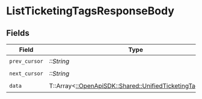 # ListTicketingTagsResponseBody


## Fields

| Field                                                                                                         | Type                                                                                                          | Required                                                                                                      | Description                                                                                                   |
| ------------------------------------------------------------------------------------------------------------- | ------------------------------------------------------------------------------------------------------------- | ------------------------------------------------------------------------------------------------------------- | ------------------------------------------------------------------------------------------------------------- |
| `prev_cursor`                                                                                                 | *::String*                                                                                                    | :heavy_check_mark:                                                                                            | N/A                                                                                                           |
| `next_cursor`                                                                                                 | *::String*                                                                                                    | :heavy_check_mark:                                                                                            | N/A                                                                                                           |
| `data`                                                                                                        | T::Array<[::OpenApiSDK::Shared::UnifiedTicketingTagOutput](../../models/shared/unifiedticketingtagoutput.md)> | :heavy_check_mark:                                                                                            | N/A                                                                                                           |